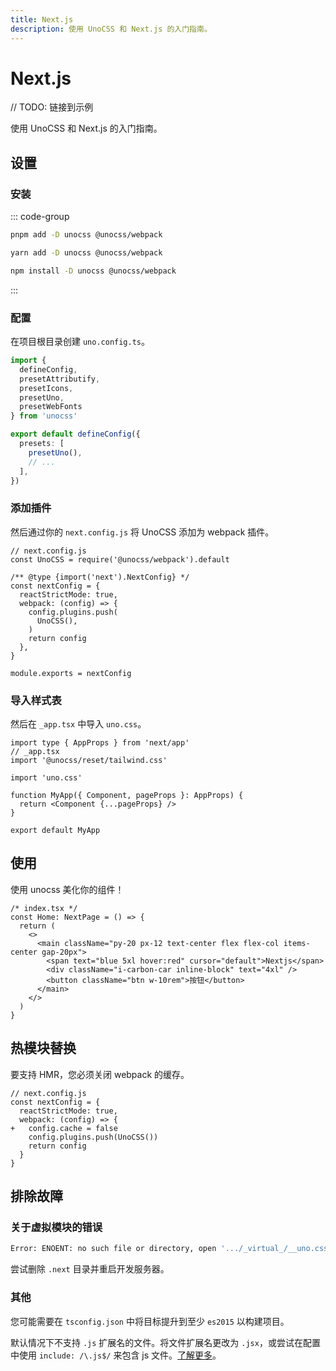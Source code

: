 ```yaml
---
title: Next.js
description: 使用 UnoCSS 和 Next.js 的入门指南。
---
```


# Next.js

// TODO: 链接到示例

使用 UnoCSS 和 Next.js 的入门指南。

## 设置

### 安装

::: code-group

```bash [pnpm]
pnpm add -D unocss @unocss/webpack
```

```bash [yarn]
yarn add -D unocss @unocss/webpack
```

```bash [npm]
npm install -D unocss @unocss/webpack
```

:::

### 配置

在项目根目录创建 `uno.config.ts`。

```ts [uno.config.ts]
import {
  defineConfig,
  presetAttributify,
  presetIcons,
  presetUno,
  presetWebFonts
} from 'unocss'

export default defineConfig({
  presets: [
    presetUno(),
    // ...
  ],
})
```

### 添加插件

然后通过你的 `next.config.js` 将 UnoCSS 添加为 webpack 插件。

```js{9}
// next.config.js
const UnoCSS = require('@unocss/webpack').default

/** @type {import('next').NextConfig} */
const nextConfig = {
  reactStrictMode: true,
  webpack: (config) => {
    config.plugins.push(
      UnoCSS(),
    )
    return config
  },
}

module.exports = nextConfig
```

### 导入样式表

然后在 `_app.tsx` 中导入 `uno.css`。

```tsx
import type { AppProps } from 'next/app'
// _app.tsx
import '@unocss/reset/tailwind.css'

import 'uno.css'

function MyApp({ Component, pageProps }: AppProps) {
  return <Component {...pageProps} />
}

export default MyApp
```

## 使用

使用 unocss 美化你的组件！

```tsx
/* index.tsx */
const Home: NextPage = () => {
  return (
    <>
      <main className="py-20 px-12 text-center flex flex-col items-center gap-20px">
        <span text="blue 5xl hover:red" cursor="default">Nextjs</span>
        <div className="i-carbon-car inline-block" text="4xl" />
        <button className="btn w-10rem">按钮</button>
      </main>
    </>
  )
}
```

## 热模块替换

要支持 HMR，您必须关闭 webpack 的缓存。

```js{5}
// next.config.js
const nextConfig = {
  reactStrictMode: true,
  webpack: (config) => {
+   config.cache = false
    config.plugins.push(UnoCSS())
    return config
  }
}
```

## 排除故障

### 关于虚拟模块的错误

```bash
Error: ENOENT: no such file or directory, open '.../_virtual_/__uno.css'
```

尝试删除 `.next` 目录并重启开发服务器。

### 其他

您可能需要在 `tsconfig.json` 中将目标提升到至少 `es2015` 以构建项目。

默认情况下不支持 `.js` 扩展名的文件。将文件扩展名更改为 `.jsx`，或尝试在配置中使用 `include: /\.js$/` 来包含 js 文件。[了解更多](/guide/extracting#extracting-from-build-tools-pipeline)。
